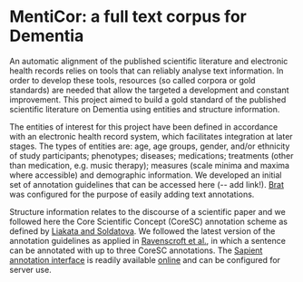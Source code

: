 # MentiCor: a full text corpus for Dementia

An automatic alignment of the published scientific literature and electronic health records relies on tools that can reliably analyse text information. In order to develop these tools, resources (so called corpora or gold standards) are needed that allow the targeted a development and constant improvement. This project aimed to build a gold standard of the published scientific literature on Dementia using entities and structure information. 

The entities of interest for this project have been defined in accordance with an electronic health record system, which facilitates integration at later stages. The types of entities are: age, age groups, gender, and/or ethnicity of study participants; phenotypes; diseases; medications; treatments (other than medication, e.g. music therapy); measures (scale minima and maxima where accessible) and demographic information. We developed an initial set of annotation guidelines that can be accessed here (-- add link!). [Brat](http://brat.nlplab.org/) was configured for the purpose of easily adding text annotations.

Structure information relates to the discourse of a scientific paper and we followed here the Core Scientific Concept (CoreSC) annotation scheme as defined by [Liakata and Soldatova](http://repository.jisc.ac.uk/88/). We followed the latest version of the annotation guidelines as applied in [Ravenscroft et al.](http://www.sapientaproject.com/wp-content/uploads/2016/05/LREC2016_Ravenscroft.pdf), in which a sentence can be annotated with up to three CoreSC annotations. The [Sapient annotation interface](http://dl.acm.org/citation.cfm?id=1572391) is readily available [online](http://www.sapientaproject.com/software#sapienta_soft) and can be configured for server use.

